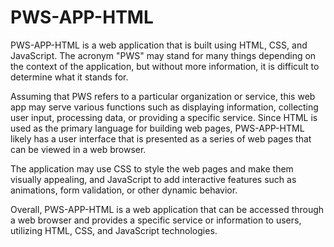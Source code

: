 # PWS-APP-HTML

PWS-APP-HTML is a web application that is built using HTML, CSS, and JavaScript. The acronym "PWS" may stand for many things depending on the context of the application, but without more information, it is difficult to determine what it stands for.

Assuming that PWS refers to a particular organization or service, this web app may serve various functions such as displaying information, collecting user input, processing data, or providing a specific service. Since HTML is used as the primary language for building web pages, PWS-APP-HTML likely has a user interface that is presented as a series of web pages that can be viewed in a web browser.

The application may use CSS to style the web pages and make them visually appealing, and JavaScript to add interactive features such as animations, form validation, or other dynamic behavior.

Overall, PWS-APP-HTML is a web application that can be accessed through a web browser and provides a specific service or information to users, utilizing HTML, CSS, and JavaScript technologies.
